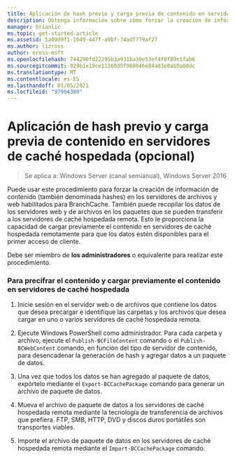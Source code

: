 ```yaml
---
title: Aplicación de hash previo y carga previa de contenido en servidores de caché hospedada (opcional)
description: Obtenga información sobre cómo forzar la creación de información de contenido (también denominada hashes) en servidores web y de archivos habilitados para BranchCache.
manager: brianlic
ms.topic: get-started-article
ms.assetid: 5a09d9f1-1049-447f-a9bf-74adf779af27
ms.author: lizross
author: eross-msft
ms.openlocfilehash: 744290fd22295b3a931ba39e53ef4f8f89c1fab6
ms.sourcegitcommit: 029b1e19ce11160d5f988046e04a83e8ab5a60dc
ms.translationtype: MT
ms.contentlocale: es-ES
ms.lasthandoff: 01/05/2021
ms.locfileid: "97904380"
---
```

# <a name="prehashing-and-preloading-content-on-hosted-cache-servers-optional"></a>Aplicación de hash previo y carga previa de contenido en servidores de caché hospedada (opcional)

>Se aplica a: Windows Server (canal semianual), Windows Server 2016

Puede usar este procedimiento para forzar la creación de información de contenido (también denominada hashes) en los servidores de archivos y web habilitados para BranchCache. También puede recopilar los datos de los servidores web y de archivos en los paquetes que se pueden transferir a los servidores de caché hospedada remota.  Esto le proporciona la capacidad de cargar previamente el contenido en servidores de caché hospedada remotamente para que los datos estén disponibles para el primer acceso de cliente.

Debe ser miembro de **los administradores** o equivalente para realizar este procedimiento.

### <a name="to-prehash-content-and-preload-the-content-on-hosted-cache-servers"></a>Para precifrar el contenido y cargar previamente el contenido en servidores de caché hospedada

1.  Inicie sesión en el servidor web o de archivos que contiene los datos que desea precargar e identifique las carpetas y los archivos que desea cargar en uno o varios servidores de caché hospedada remota.

2.  Ejecute Windows PowerShell como administrador. Para cada carpeta y archivo, ejecute el `Publish-BCFileContent` comando o el `Publish-BCWebContent` comando, en función del tipo de servidor de contenido, para desencadenar la generación de hash y agregar datos a un paquete de datos.

3.  Una vez que todos los datos se han agregado al paquete de datos, expórtelo mediante el `Export-BCCachePackage` comando para generar un archivo de paquete de datos.

4.  Mueva el archivo de paquete de datos a los servidores de caché hospedada remota mediante la tecnología de transferencia de archivos que prefiera.  FTP, SMB, HTTP, DVD y discos duros portátiles son transportes viables.

5.  Importe el archivo de paquete de datos en los servidores de caché hospedada remota mediante el `Import-BCCachePackage` comando.


